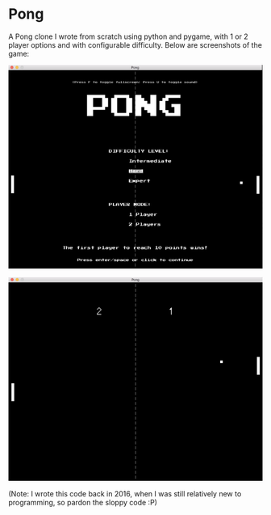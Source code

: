 # Pong

A Pong clone I wrote from scratch using python and pygame, with 1 or 2 player options and with configurable difficulty.
Below are screenshots of the game:

![Alt text](media/screenshots/screen1.png?raw=true "Screenshot 1")

![Alt text](media/screenshots/screen2.png?raw=true "Screenshot 2")

(Note: I wrote this code back in 2016, when I was still relatively new to programming, so pardon the sloppy code :P)